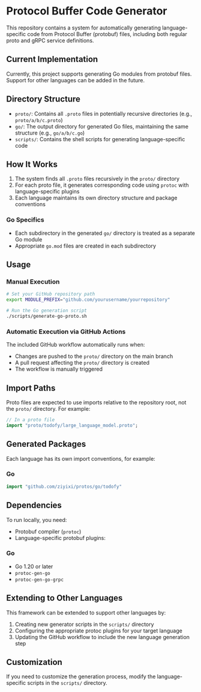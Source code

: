 # Protocol Buffer Code Generator

This repository contains a system for automatically generating language-specific code from Protocol Buffer (protobuf) files, including both regular proto and gRPC service definitions.

## Current Implementation

Currently, this project supports generating Go modules from protobuf files. Support for other languages can be added in the future.

## Directory Structure

- `proto/`: Contains all `.proto` files in potentially recursive directories (e.g., `proto/a/b/c.proto`)
- `go/`: The output directory for generated Go files, maintaining the same structure (e.g., `go/a/b/c.go`)
- `scripts/`: Contains the shell scripts for generating language-specific code

## How It Works

1. The system finds all `.proto` files recursively in the `proto/` directory
2. For each proto file, it generates corresponding code using `protoc` with language-specific plugins
3. Each language maintains its own directory structure and package conventions

### Go Specifics

- Each subdirectory in the generated `go/` directory is treated as a separate Go module
- Appropriate `go.mod` files are created in each subdirectory

## Usage

### Manual Execution

```bash
# Set your GitHub repository path
export MODULE_PREFIX="github.com/yourusername/yourrepository"

# Run the Go generation script
./scripts/generate-go-proto.sh
```

### Automatic Execution via GitHub Actions

The included GitHub workflow automatically runs when:
- Changes are pushed to the `proto/` directory on the main branch
- A pull request affecting the `proto/` directory is created
- The workflow is manually triggered

## Import Paths

Proto files are expected to use imports relative to the repository root, not the `proto/` directory. For example:

```protobuf
// In a proto file
import "proto/todofy/large_language_model.proto";
```

## Generated Packages

Each language has its own import conventions, for example:

### Go

```go
import "github.com/ziyixi/protos/go/todofy"
```

## Dependencies

To run locally, you need:
- Protobuf compiler (`protoc`)
- Language-specific protobuf plugins:

### Go
- Go 1.20 or later
- `protoc-gen-go`
- `protoc-gen-go-grpc`

## Extending to Other Languages

This framework can be extended to support other languages by:

1. Creating new generator scripts in the `scripts/` directory
2. Configuring the appropriate protoc plugins for your target language
3. Updating the GitHub workflow to include the new language generation step

## Customization

If you need to customize the generation process, modify the language-specific scripts in the `scripts/` directory.